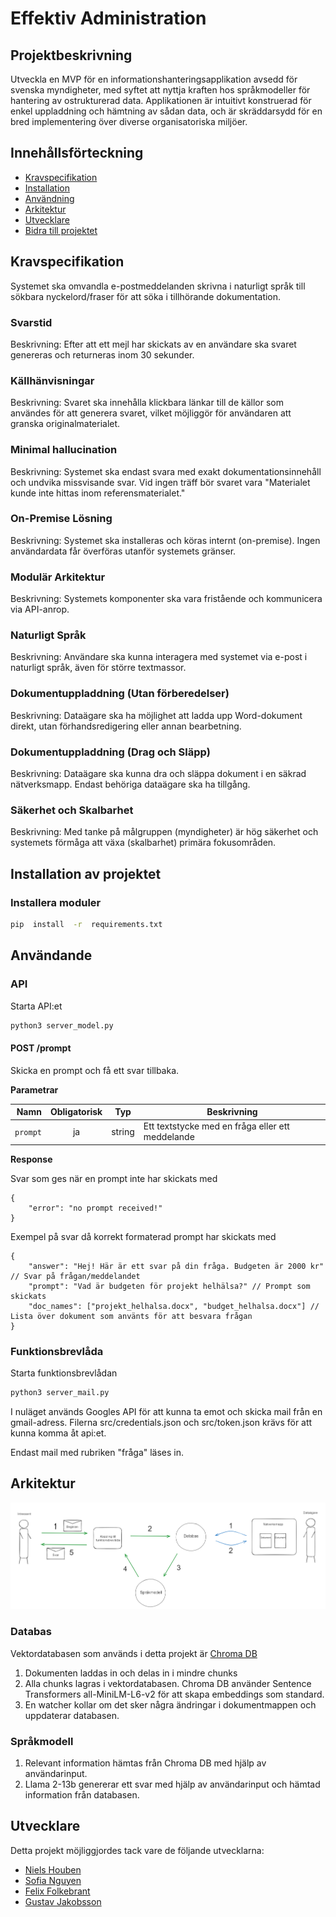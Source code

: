 #  Effektiv Administration

##  Projektbeskrivning
Utveckla en MVP för en informationshanteringsapplikation avsedd för svenska myndigheter, med syftet att nyttja kraften hos språkmodeller för hantering av ostrukturerad data. Applikationen är intuitivt konstruerad för enkel uppladdning och hämtning av sådan data, och är skräddarsydd för en bred implementering över diverse organisatoriska miljöer.

##  Innehållsförteckning
-  [Kravspecifikation](#kravspecifikation)
-  [Installation](#install_and_run)
-  [Användning](#use_project)
-  [Arkitektur](#arkitektur)
-  [Utvecklare](#acknowledgements)
-  [Bidra till projektet](#contribute)

 ##  Kravspecifikation <a  name="kravspecifikation"></a>
Systemet ska omvandla e-postmeddelanden skrivna i naturligt språk till sökbara nyckelord/fraser för att söka i tillhörande dokumentation.

###  Svarstid
Beskrivning: Efter att ett mejl har skickats av en användare ska svaret genereras och returneras inom 30 sekunder.

###  Källhänvisningar
Beskrivning: Svaret ska innehålla klickbara länkar till de källor som användes för att generera svaret, vilket möjliggör för användaren att granska originalmaterialet.

###  Minimal hallucination
Beskrivning: Systemet ska endast svara med exakt dokumentationsinnehåll och undvika missvisande svar. Vid ingen träff bör svaret vara "Materialet kunde inte hittas inom referensmaterialet."

###  On-Premise Lösning
Beskrivning: Systemet ska installeras och köras internt (on-premise). Ingen användardata får överföras utanför systemets gränser.

###  Modulär Arkitektur
Beskrivning: Systemets komponenter ska vara fristående och kommunicera via API-anrop.

###  Naturligt Språk
Beskrivning: Användare ska kunna interagera med systemet via e-post i naturligt språk, även för större textmassor.

###  Dokumentuppladdning (Utan förberedelser)
Beskrivning: Dataägare ska ha möjlighet att ladda upp Word-dokument direkt, utan förhandsredigering eller annan bearbetning.

###  Dokumentuppladdning (Drag och Släpp)
Beskrivning: Dataägare ska kunna dra och släppa dokument i en säkrad nätverksmapp. Endast behöriga dataägare ska ha tillgång.

###  Säkerhet och Skalbarhet
Beskrivning: Med tanke på målgruppen (myndigheter) är hög säkerhet och systemets förmåga att växa (skalbarhet) primära fokusområden.

##  Installation av projektet <a  name="install_and_run"></a>

###  Installera moduler
```bash
pip  install  -r  requirements.txt
```

##  Användande <a  name="use_project"></a>

### API

Starta API:et

```bash
python3 server_model.py
```

#### POST /prompt
Skicka en prompt och få ett svar tillbaka.

**Parametrar**

|          Namn | Obligatorisk |  Typ   | Beskrivning                                                                                                                                                           |
| -------------:|:--------:|:-------:| --------------------------------------------------------------------------------------------------------------------------------------------------------------------- |
|     `prompt` | ja | string  | Ett textstycke med en fråga eller ett meddelande                                                                      |

**Response**

Svar som ges när en prompt inte har skickats med

```
{
    "error": "no prompt received!"
}
```



Exempel på svar då korrekt formaterad prompt har skickats med

```
{
    "answer": "Hej! Här är ett svar på din fråga. Budgeten är 2000 kr" // Svar på frågan/meddelandet
    "prompt": "Vad är budgeten för projekt helhälsa?" // Prompt som skickats
    "doc_names": ["projekt_helhalsa.docx", "budget_helhalsa.docx"] // Lista över dokument som använts för att besvara frågan
}
```

### Funktionsbrevlåda

Starta funktionsbrevlådan

```bash
python3 server_mail.py
```

I nuläget används Googles API för att kunna ta emot och skicka mail från en gmail-adress. Filerna src/credentials.json och src/token.json krävs för att kunna komma åt api:et. 

Endast mail med rubriken "fråga" läses in.



##  Arkitektur<a  name="arkitektur"></a>
<img src="files/images/prel_arch.png">

###  Databas
Vektordatabasen som används i detta projekt är [Chroma DB](https://www.trychroma.com/)
1. Dokumenten laddas in och delas in i mindre chunks
2. Alla chunks lagras i vektordatabasen. Chroma DB använder Sentence Transformers all-MiniLM-L6-v2 för att skapa embeddings som standard.
3. En watcher kollar om det sker några ändringar i dokumentmappen och uppdaterar databasen.

### Språkmodell
1. Relevant information hämtas från Chroma DB med hjälp av användarinput.
2. Llama 2-13b genererar ett svar med hjälp av användarinput och hämtad information från databasen.

##  Utvecklare <a  name="acknowledgements"></a>
Detta projekt möjliggjordes tack vare de följande utvecklarna:
-  [Niels Houben](https://github.com/NielsHouben)
-  [Sofia Nguyen](https://github.com/sofianguyenAI)
-  [Felix Folkebrant](https://github.com/FelixFolkebrantAIS)
-  [Gustav Jakobsson](https://github.com/gusjak251)